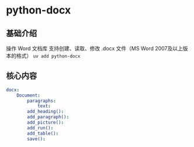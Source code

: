 # python-docx



## 基础介绍

操作 Word 文档库
支持创建、读取、修改 .docx 文件（MS Word 2007及以上版本的格式）
`uv add python-docx`

## 核心内容
```yaml
docx:
    Document:
        paragraphs: 
            text:
        add_heading():
        add_paragraph():
        add_picture():
        add_run():
        add_table():
        save():
```

